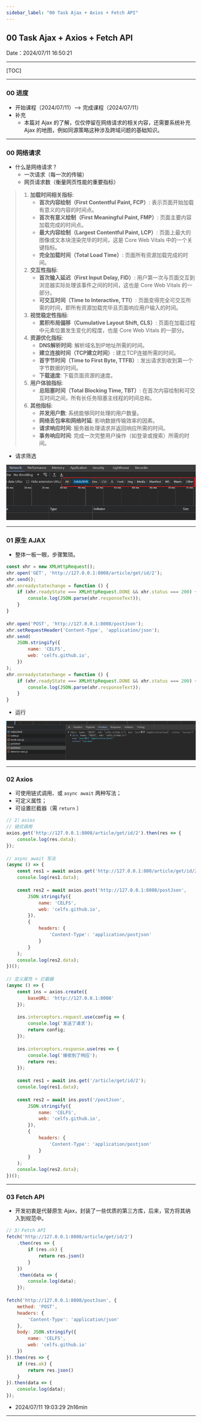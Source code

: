 ```yaml
---
sidebar_label: "00 Task Ajax + Axios + Fetch API"
---
```


## 00 Task Ajax + Axios + Fetch API

Date：2024/07/11 16:50:21

------



[TOC]



------



### 00 进度

* 开始课程（2024/07/11）--> 完成课程（2024/07/11）
* 补充
  * 本篇对 Ajax 的了解，仅仅停留在网络请求的相关内容，还需要系统补充 Ajax 的地图，例如同源策略这种涉及跨域问题的基础知识。



------



### 00 网络请求

* 什么是网络请求？
  * 一次请求（每一次的传输）
  * 网页请求数（衡量网页性能的重要指标）

> 1. **加载时间相关指标**:
>    - **首次内容绘制（First Contentful Paint, FCP）**: 表示页面开始加载有意义的内容的时间点。
>    - **首次有意义绘制（First Meaningful Paint, FMP）**: 页面主要内容加载完成的时间点。
>    - **最大内容绘制（Largest Contentful Paint, LCP）**: 页面上最大的图像或文本块渲染完毕的时间，这是 Core Web Vitals 中的一个关键指标。
>    - **完全加载时间（Total Load Time）**: 页面所有资源加载完成的时间。
> 2. **交互性指标**:
>    - **首次输入延迟（First Input Delay, FID）**: 用户第一次与页面交互到浏览器实际处理该事件之间的时间，这也是 Core Web Vitals 的一部分。
>    - **可交互时间（Time to Interactive, TTI）**: 页面变得完全可交互所需的时间，即所有资源加载完毕且页面响应用户输入的时间。
> 3. **视觉稳定性指标**:
>    - **累积布局偏移（Cumulative Layout Shift, CLS）**: 页面在加载过程中元素位置发生变化的程度，也是 Core Web Vitals 的一部分。
> 4. **资源优化指标**:
>    - **DNS解析时间**: 解析域名到IP地址所需的时间。
>    - **建立连接时间（TCP建立时间）**: 建立TCP连接所需的时间。
>    - **首字节时间（Time to First Byte, TTFB）**: 发出请求到收到第一个字节数据的时间。
>    - **下载速度**: 下载页面资源的速度。
> 5. **用户体验指标**:
>    - **总阻塞时间（Total Blocking Time, TBT）**: 在首次内容绘制和可交互时间之间，所有长任务阻塞主线程的时间总和。
> 6. **其他指标**:
>    - **并发用户数**: 系统能够同时处理的用户数量。
>    - **网络丢包率和网络时延**: 影响数据传输效率的因素。
>    - **请求响应时间**: 服务器处理请求并返回响应所需的时间。
>    - **事务响应时间**: 完成一次完整用户操作（如登录或搜索）所需的时间。

* 请求筛选

![image-20240711165923490](images/00Task/image-20240711165923490.png)



------



### 01 原生 AJAX

* 整体一板一眼，步骤繁琐。

```javascript
const xhr = new XMLHttpRequest();
xhr.open('GET', 'http://127.0.0.1:8008/article/get/id/2');
xhr.send();
xhr.onreadystatechange = function () {
    if (xhr.readyState === XMLHttpRequest.DONE && xhr.status === 200) {
        console.log(JSON.parse(xhr.responseText));
    }
}

xhr.open('POST', 'http://127.0.0.1:8008/postJson');
xhr.setRequestHeader('Content-Type', 'application/json');
xhr.send(
    JSON.stringify({
        name: 'CELFS',
        web: 'celfs.github.io',
    })
);
xhr.onreadystatechange = function () {
    if (xhr.readyState === XMLHttpRequest.DONE && xhr.status === 200) {
        console.log(JSON.parse(xhr.responseText));
    }
}

```

* 运行

![image-20240711174627166](images/00Task/image-20240711174627166.png)



------



### 02 Axios

* 可使用链式调用、或 `async await` 两种写法；
* 可定义属性；
* 可设置拦截器（需 `return` ）

```javascript
// 2）axios
// 链式调用
axios.get('http://127.0.0.1:8008/article/get/id/2').then(res => {
    console.log(res.data);
});

// async await 写法
(async () => {
    const res1 = await axios.get('http://127.0.0.1:800/article/get/id/2');
    console.log(res1.data);

    const res2 = await axios.post('http://127.0.0.1:8008/postJson',
        JSON.stringify({
            name: 'CELFS', 
            web: 'celfs.github.io', 
        }),
        { 
            headers: {
                'Content-Type': 'application/postjson'
            } 
        }
    );
    console.log(res2.data);
})();

// 定义属性 + 拦截器
(async () => {
    const ins = axios.create({
        baseURL: 'http://127.0.0.1:8008'
    });

    ins.interceptors.request.use(config => {
        console.log('发送了请求');
        return config;
    });

    ins.interceptors.response.use(res => {
        console.log('接收到了响应');
        return res;
    });

    const res1 = await ins.get('/article/get/id/2');
    console.log(res1.data);

    const res2 = await ins.post('/postJson',
        JSON.stringify({
            name: 'CELFS', 
            web: 'celfs.github.io', 
        }),
        { 
            headers: {
                'Content-Type': 'application/postjson'
            } 
        }
    );
    console.log(res2.data);
})();
```



------



### 03 Fetch API

* 开发初衷是代替原生 Ajax，封装了一些优质的第三方库，后来，官方将其纳入到规范中。

```javascript
// 3）Fetch API
fetch('http://127.0.0.1:8008/article/get/id/2')
    .then(res => {
        if (res.ok) {
            return res.json()
        }
    })
    .then(data => {
        console.log(data);
    });

fetch('http://127.0.0.1:8008/postJson', {
    method: 'POST',
    headers: {
        'Content-Type': 'application/json'
    },
    body: JSON.stringify({
        name: 'CELFS',
        web: 'celfs.github.io'
    })
}).then(res => {
    if (res.ok) {
        return res.json()
    }
}).then(data => {
    console.log(data);
});
```



* 2024/07/11 19:03:29 2h16min

------


